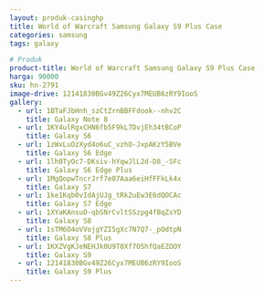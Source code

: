```yaml
---
layout: produk-casinghp
title: World of Warcraft Samsung Galaxy S9 Plus Case
categories: samsung
tags: galaxy

# Produk
product-title: World of Warcraft Samsung Galaxy S9 Plus Case
harga: 90000
sku: hn-2791
image-drive: 12141830BGv49Z26Cyx7MEUB6zRY9IooS
gallery:
  - url: 1BTaFJbHnh_szCtZrnBBFFdook--nhv2C
    title: Galaxy Note 8
  - url: 1KY4ulRgxCHN6fb5F9kL7DvjEh34tBCoP
    title: Galaxy S6
  - url: 1zWxLuOzXyd4o6uC_vzhO-JxpAKzY5BVe
    title: Galaxy S6 Edge
  - url: 1lh0TyOc7-DKsiv-hYqwJlL2d-D8_-SFc
    title: Galaxy S6 Edge Plus
  - url: 1MgQopwTncrJrf7e07Aaa6eiHfFFkLk4x
    title: Galaxy S7
  - url: 1ke1Kqb0vIdAjUJg_tRk2uEw3E6dQOCAc
    title: Galaxy S7 Edge
  - url: 1XYaKAnsuO-qbSNrCvltSSzpg4fBqZsYD
    title: Galaxy S8
  - url: 1sTM6O4oVVojgYZI5gXc7N7Q7-_pOdtpN
    title: Galaxy S8 Plus
  - url: 1KXZVgKJeNEHJk0U9T0Xf7O5hfQaEZOOY
    title: Galaxy S9
  - url: 12141830BGv49Z26Cyx7MEUB6zRY9IooS
    title: Galaxy S9 Plus
---
```

